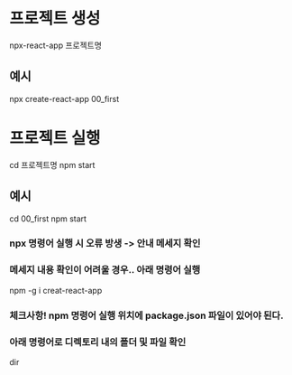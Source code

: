 # 프로젝트 생성 
npx-react-app 프로젝트명 
## 예시 
npx create-react-app 00_first

# 프로젝트 실행
cd 프로젝트명
npm start 
## 예시 
cd 00_first
npm start

### npx 명령어 실행 시 오류 방생 -> 안내 메세지 확인 
### 메세지 내용 확인이 어려울 경우.. 아래 명령어 실행
npm -g i creat-react-app  

### 체크사항! npm 명령어 실행 위치에 package.json 파일이 있어야 된다. 
### 아래 명령어로 디렉토리 내의 폴더 및 파일 확인 
dir
